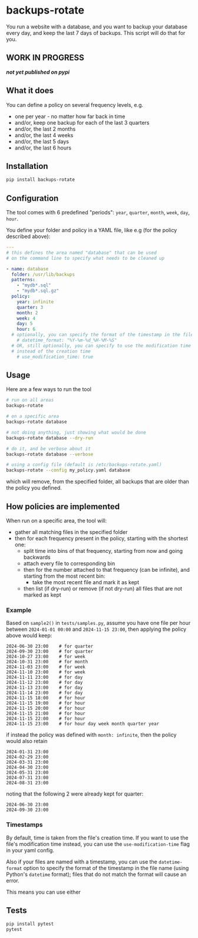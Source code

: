 # backups-rotate

You run a website with a database, and you want to backup your database every day, and keep the last 7 days of backups. This script will do that for you.

## WORK IN PROGRESS

***not yet published on pypi***

## What it does

You can define a policy on several frequency levels, e.g.

- one per year - no matter how far back in time
- and/or, keep one backup for each of the last 3 quarters
- and/or, the last 2 months
- and/or, the last 4 weeks
- and/or, the last 5 days
- and/or, the last 6 hours

## Installation

```bash
pip install backups-rotate
```

## Configuration

The tool comes with 6 predefined "periods": `year`, `quarter`, `month`, `week`, `day`, `hour`.

You define your folder and policy in a YAML file, like e.g (for the policy described above):

```yaml
---
# this defines the area named "database" that can be used
# on the command line to specify what needs to be cleaned up

- name: database
  folder: /usr/lib/backups
  patterns:
    - "mydb*.sql"
    - "mydb*.sql.gz"
  policy:
    year: infinite
    quarter: 3
    month: 2
    week: 4
    day: 5
    hour: 6
  # optionally, you can specify the format of the timestamp in the file name
    # datetime_format: "%Y-%m-%d_%H-%M-%S"
  # OR, still optionally, you can specify to use the modification time
  # instead of the creation time
    # use_modification_time: true
```

## Usage

Here are a few ways to run the tool

```bash
# run on all areas
backups-rotate

# on a specific area
backups-rotate database

# not doing anything, just showing what would be done
backups-rotate database --dry-run

# do it, and be verbose about it
backups-rotate database --verbose

# using a config file (default is /etc/backups-rotate.yaml)
backups-rotate --config my_policy.yaml database
```

which will remove, from the specified folder, all backups that are older than the policy you defined.

## How policies are implemented

When run on a specific area, the tool will:

- gather all matching files in the specified folder
- then for each frequency present in the policy, starting with the shortest one:
  - split time into bins of that frequency, starting from now and going backwards
  - attach every file to corresponding bin
  - then for the number attached to that frequency (can be infinite), and starting from the most recent bin:
    - take the most recent file and mark it as kept
  - then list (if dry-run) or remove (if not dry-run) all files that are not marked as kept

### Example

Based on `sample2()` in `tests/samples.py`, assume you have one file per hour between
`2024-01-01 00:00` and `2024-11-15 23:00`, then applying the policy above would keep:

```text
2024-06-30 23:00    # for quarter
2024-09-30 23:00    # for quarter
2024-10-27 23:00    # for week
2024-10-31 23:00    # for month
2024-11-03 23:00    # for week
2024-11-10 23:00    # for week
2024-11-11 23:00    # for day
2024-11-12 23:00    # for day
2024-11-13 23:00    # for day
2024-11-14 23:00    # for day
2024-11-15 18:00    # for hour
2024-11-15 19:00    # for hour
2024-11-15 20:00    # for hour
2024-11-15 21:00    # for hour
2024-11-15 22:00    # for hour
2024-11-15 23:00    # for hour day week month quarter year
```

if instead the policy was defined with `month: infinite`, then the policy would also retain

```text
2024-01-31 23:00
2024-02-29 23:00
2024-03-31 23:00
2024-04-30 23:00
2024-05-31 23:00
2024-07-31 23:00
2024-08-31 23:00
```

noting that the following 2 were already kept for quarter:

```text
2024-06-30 23:00
2024-09-30 23:00
```

### Timestamps

By default, time is taken from the file's creation time. If you want to use the
file's modification time instead, you can use the `use-modification-time`
flag in your yaml config.

Also if your files are named with a timestamp, you can use the `datetime-format`
option to specify the format of the timestamp in the file name (using Python's
`datetime` format); files that do not match the format will cause an error.

This means you can use either 

## Tests

```bash
pip install pytest
pytest
```
